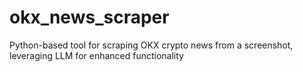 # okx_news_scraper
Python-based tool for scraping OKX crypto news from a screenshot, leveraging LLM for enhanced functionality
